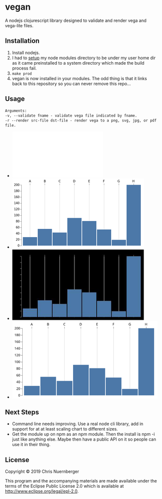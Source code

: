 # vegan

A nodejs clojurescript library designed to validate and render vega and vega-lite
files.

## Installation

1.  Install nodejs.
2.  I had to [setup](http://npm.github.io/installation-setup-docs/installing/a-note-on-permissions.html) 
	my node modules directory to be under my user home dir as it came preinstalled to 
	a system directory which made the build process fail.
3.  `make prod`
4.  vegan is now installed in your modules.  The odd thing is that it links back
    to this repository so you can never remove this repo...
	
	
## Usage

```console
Arguments:
-v, --validate fname - validate vega file indicated by fname.
-r --render src-file dst-file - render vega to a png, svg, jpg, or pdf file.
```

* ![pdf output](images/bar-chart.pdf)
* ![png output](images/bar-chart.png)
* ![jpeg output](images/bar-chart.jpg)
* ![svg output](images/bar-chart.svg)


## Next Steps

* Command line needs improving.  Use a real node cli library, add in support for at
at least scaling chart to different sizes.
* Get the module up on npm as an npm module.  Then the install is npm -i just like 
  anything else.  Maybe then have a public API on it so people can use it in their
  thing.


## License

Copyright © 2019 Chris Nuernberger

This program and the accompanying materials are made available under the
terms of the Eclipse Public License 2.0 which is available at
http://www.eclipse.org/legal/epl-2.0.

